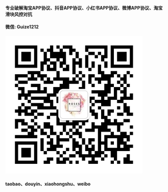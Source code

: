 #### 专业破解淘宝APP协议、抖音APP协议、小红书APP协议、微博APP协议、淘宝滑块风控对抗
#### 微信: Guize1212

![微信二维码](https://github.com/w1614067865/taobo_kuaishou_spider/blob/master/weixin.jpg)

#### taobao、douyin、xiaohongshu、weibo

